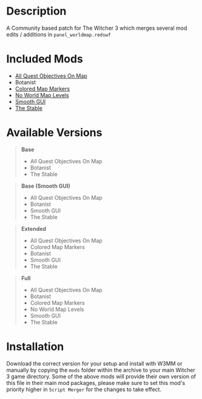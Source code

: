 # Description
A Community based patch for The Witcher 3 which merges several mod edits / additions in `panel_worldmap.redswf`

# Included Mods
- [All Quest Objectives On Map](https://www.nexusmods.com/witcher3/mods/943)
- Botanist
- [Colored Map Markers](https://www.nexusmods.com/witcher3/mods/938)
- [No World Map Levels](https://www.nexusmods.com/witcher3/mods/7921)
- [Smooth GUI](https://www.nexusmods.com/witcher3/mods/7730)
- [The Stable](https://www.nexusmods.com/witcher3/mods/6132)

# Available Versions
  >**Base**
  > - All Quest Objectives On Map
  > - Botanist
  > - The Stable
  
  >**Base (Smooth GUI)**
  > - All Quest Objectives On Map
  > - Botanist
  > - Smooth GUI
  > - The Stable
  
  >**Extended**
  > - All Quest Objectives On Map
  > - Colored Map Markers
  > - Botanist
  > - Smooth GUI
  > - The Stable

  >**Full**
  > - All Quest Objectives On Map
  > - Botanist
  > - Colored Map Markers
  > - No World Map Levels
  > - Smooth GUI
  > - The Stable

# Installation
Download the correct version for your setup and install with W3MM or manually by copying the `mods` folder within the archive to your main Witcher 3 game directory.
Some of the above mods will provide their own version of this file in their main mod packages, please make sure to set this mod's priority higher in `Script Merger` for the changes to take effect.
